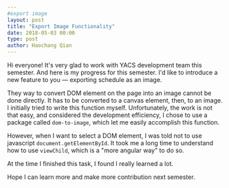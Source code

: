 ```yaml
---
#export image
layout: post
title: "Export Image Functionality"
date: 2018-05-03 00:00
type: post
author: Haochang Qian
---
```


Hi everyone! It's very glad to work with YACS development team this semester. And here is my progress for this semester. I'd like to introduce a new feature to you — exporting schedule as an image.

They way to convert DOM element on the page into an image cannot be done directly. It has to be converted to a canvas element, then, to an image. I initially tried to write this function myself. Unfortunately, the work is not that easy, and considered the development efficiency, I chose to use a package called `dom-to-image`, which let me easily accomplish this function.

However, when I want to select a DOM element, I was told not to use javascript `document.getElementById`. It took me a long time to understand how to use `viewChild`, which is a "more angular way" to do so.

At the time I finished this task, I found I really learned a lot.

Hope I can learn more and make more contribution next semester.

